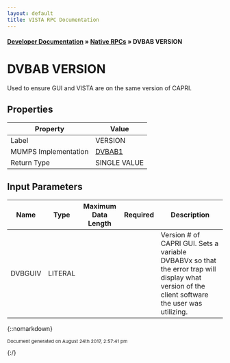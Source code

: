 ```yaml
---
layout: default
title: VISTA RPC Documentation
---
```


#### [Developer Documentation](../index) &#187; [Native RPCs](TableOfContents) &#187; DVBAB VERSION<br/>
# DVBAB VERSION

Used to ensure GUI and VISTA are on the same version of CAPRI.

## Properties

Property | Value
--- | ---
Label | VERSION
MUMPS Implementation | [DVBAB1](http://code.osehra.org/dox/Routine_DVBAB1_source.html)
Return Type | SINGLE VALUE


## Input Parameters

Name | Type | Maximum Data Length | Required | Description
--- | --- | --- | --- | ---
DVBGUIV | LITERAL |  |  | Version # of CAPRI GUI.  Sets a variable DVBABVx so that the error trap will display what version of the client software the user was utilizing.



{::nomarkdown} <br/><p style="font-size: 11px">Document generated on August 24th 2017, 2:57:41 pm</p>{:/}